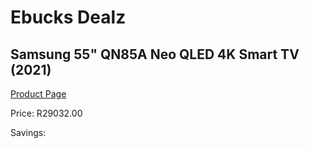 
# Ebucks Dealz
## Samsung 55" QN85A Neo QLED 4K Smart TV (2021)
[Product Page](https://www.ebucks.com/web/shop/productSelected.do?prodId=1210517621&catId=363628796)

Price: R29032.00

Savings: 


	